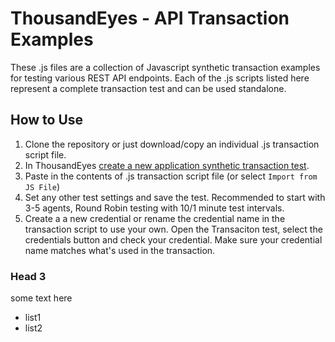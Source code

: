 # ThousandEyes - API Transaction Examples
These .js files are a collection of Javascript synthetic transaction examples for testing various REST API endpoints. Each of the .js scripts listed here represent a complete transaction test and can be used standalone.

## How to Use
1. Clone the repository or just download/copy an individual .js transaction script file.
2. In ThousandEyes [create a new application synthetic transaction test](https://www.thousandeyes.com/resources/getting-started-with-transactions-tutorial).
3. Paste in the contents of .js transaction script file (or select `Import from JS File`)
4. Set any other test settings and save the test. Recommended to start with 3-5 agents, Round Robin testing with 10/1 minute test intervals.
5. Create a a new credential or rename the credential name in the transaction script to use your own. Open the Transaciton test, select the credentials button and check your credential. Make sure your credential name matches what's used in the transaction.

### Head 3

some text here

* list1
* list2
